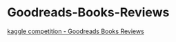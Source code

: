 # Goodreads-Books-Reviews
[kaggle competition - Goodreads Books Reviews](https://www.kaggle.com/competitions/goodreads-books-reviews-290312)

